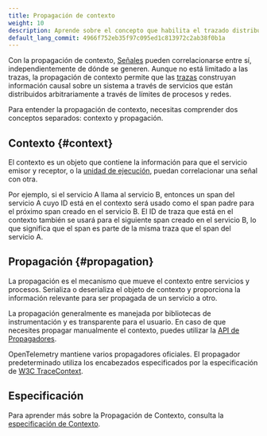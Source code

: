 ```yaml
---
title: Propagación de contexto
weight: 10
description: Aprende sobre el concepto que habilita el trazado distribuido.
default_lang_commit: 4966f752eb35f97c095ed1c813972c2ab38f0b1a
---
```


Con la propagación de contexto, [Señales](/docs/concepts/signals) pueden
correlacionarse entre sí, independientemente de dónde se generen. Aunque no está
limitado a las trazas, la propagación de contexto permite que las
[trazas](/docs/concepts/signals/traces) construyan información causal sobre un
sistema a través de servicios que están distribuidos arbitrariamente a través de
límites de procesos y redes.

Para entender la propagación de contexto, necesitas comprender dos conceptos
separados: contexto y propagación.

## Contexto {#context}

El contexto es un objeto que contiene la información para que el servicio emisor
y receptor, o la
[unidad de ejecución](/docs/specs/otel/glossary/#execution-unit), puedan
correlacionar una señal con otra.

Por ejemplo, si el servicio A llama al servicio B, entonces un span del servicio
A cuyo ID está en el contexto será usado como el span padre para el próximo span
creado en el servicio B. El ID de traza que está en el contexto también se usará
para el siguiente span creado en el servicio B, lo que significa que el span es
parte de la misma traza que el span del servicio A.

## Propagación {#propagation}

La propagación es el mecanismo que mueve el contexto entre servicios y procesos.
Serializa o deserializa el objeto de contexto y proporciona la información
relevante para ser propagada de un servicio a otro.

La propagación generalmente es manejada por bibliotecas de instrumentación y es
transparente para el usuario. En caso de que necesites propagar manualmente el
contexto, puedes utilizar la
[API de Propagadores](/docs/specs/otel/context/api-propagators/).

OpenTelemetry mantiene varios propagadores oficiales. El propagador
predeterminado utiliza los encabezados especificados por la especificación de
[W3C TraceContext](https://www.w3.org/TR/trace-context/).

## Especificación

Para aprender más sobre la Propagación de Contexto, consulta la
[especificación de Contexto](/docs/specs/otel/context/).
